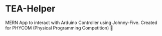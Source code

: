 # TEA-Helper
MERN App to interact with Arduino Controller using Johnny-Five. Created for PHYCOM (Physical Programming Competition) 🤖
